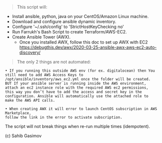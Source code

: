 >This script will:
  - Install ansible, python, java on your CentOS/Amazon Linux machine.
 -  Download and configure ansible dynamic inventory.
 -  Configure '~/.ssh/config' to 'StrictHostKeyChecking no'
 -  Run Farrukh's Bash Script to create Terraform/AWS-EC2.
 -  Create Ansible Tower (AWX).
    * Once you installed AWX, follow this doc to set up AWX with EC2 https://debugthis.dev/awx/2020-03-25-ansible-awx-aws-ec2-auto-discovery/

>The only 2 things are not automated:

	• If you running this outside AWS env (for ex. digitalocean) then You still need to add AWS Access Keys to /opt/ansible/inventory/aws_ec2.yml once the folder will be created.
	BUT If your ansible server is running inside the AWS environment, attach an ec2 instance role with the required AWS ec2 permissions, this way you don’t have to add the access and secret key in the configuration. Ansible will automatically use the attached role to make the AWS API calls.
	
	• When creating AWX it will error to launch CentOS subscription in AWS Marketplace,
	follow the link in the error to activate subscription. 

The script will not break things when re-run multiple times (idempotent). 

(c) Sahib Gasimov
